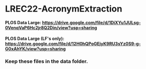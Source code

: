 # LREC22-AcronymExtraction

#### PLOS Data Large: https://drive.google.com/file/d/1DiXYu1JULsg-0VenqVaP6Hc2jr8Q2Din/view?usp=sharing
#### PLOS Data Large (LF's only): https://drive.google.com/file/d/12H0hQPoGEjyK9RU3sYz0S9-g-G0xAhYK/view?usp=sharing

### Keep these files in the data folder.
